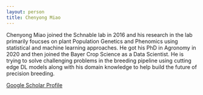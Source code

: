 ```yaml
---
layout: person
title: Chenyong Miao
---
```


Chenyong Miao joined the Schnable lab in 2016 and his research in the lab primarily foucses on plant Population Genetics and Phenomics using statistical and machine learning approaches. He got his PhD in Agronomy in 2020 and then joined the Bayer Crop Science as a Data Scientist. He is trying to solve challenging problems in the breeding pipeline using cutting edge DL models along with his domain knowledge to help build the future of precision breeding.

[Google Scholar Profile](https://scholar.google.com/citations?user=IQOpemkAAAAJ)

